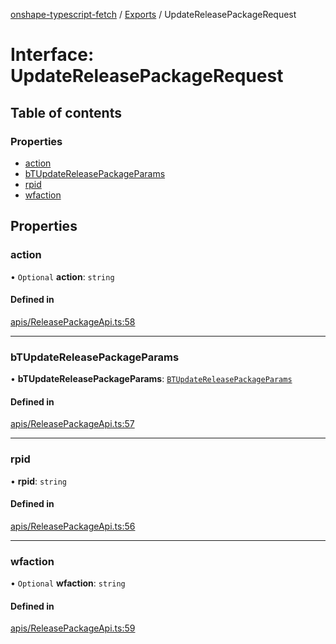 [onshape-typescript-fetch](../README.md) / [Exports](../modules.md) / UpdateReleasePackageRequest

# Interface: UpdateReleasePackageRequest

## Table of contents

### Properties

- [action](UpdateReleasePackageRequest.md#action)
- [bTUpdateReleasePackageParams](UpdateReleasePackageRequest.md#btupdatereleasepackageparams)
- [rpid](UpdateReleasePackageRequest.md#rpid)
- [wfaction](UpdateReleasePackageRequest.md#wfaction)

## Properties

### action

• `Optional` **action**: `string`

#### Defined in

[apis/ReleasePackageApi.ts:58](https://github.com/toebes/onshape-typescript-fetch/blob/3e11ae1/apis/ReleasePackageApi.ts#L58)

___

### bTUpdateReleasePackageParams

• **bTUpdateReleasePackageParams**: [`BTUpdateReleasePackageParams`](BTUpdateReleasePackageParams.md)

#### Defined in

[apis/ReleasePackageApi.ts:57](https://github.com/toebes/onshape-typescript-fetch/blob/3e11ae1/apis/ReleasePackageApi.ts#L57)

___

### rpid

• **rpid**: `string`

#### Defined in

[apis/ReleasePackageApi.ts:56](https://github.com/toebes/onshape-typescript-fetch/blob/3e11ae1/apis/ReleasePackageApi.ts#L56)

___

### wfaction

• `Optional` **wfaction**: `string`

#### Defined in

[apis/ReleasePackageApi.ts:59](https://github.com/toebes/onshape-typescript-fetch/blob/3e11ae1/apis/ReleasePackageApi.ts#L59)
